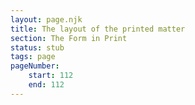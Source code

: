```yaml
---
layout: page.njk
title: The layout of the printed matter
section: The Form in Print
status: stub
tags: page
pageNumber:
    start: 112
    end: 112
---
```

